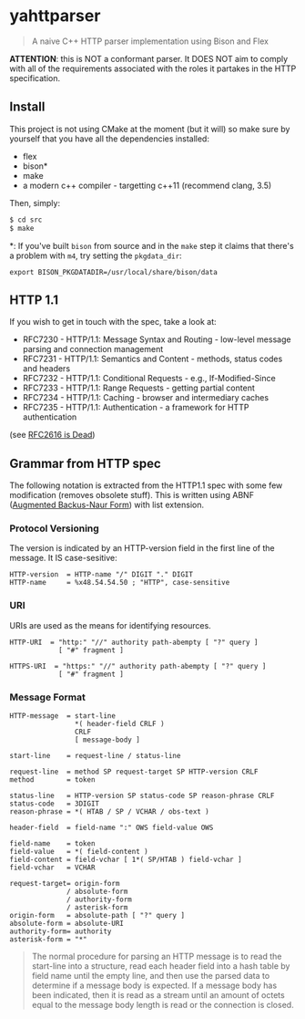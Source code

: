 # yahttparser

> A naive C++ HTTP parser implementation using Bison and Flex

**ATTENTION**: this is NOT a conformant parser. It DOES NOT aim to comply with all of the requirements associated with the roles it partakes in the HTTP specification.


## Install

This project is not using CMake at the moment (but it will) so make sure by yourself that you have all the dependencies installed:

- flex
- bison\*
- make
- a modern c++ compiler - targetting c++11 (recommend clang, 3.5)

Then, simply:

```sh
$ cd src
$ make
```

\*: If you've built `bison` from source and in the `make` step it claims that there's a problem with `m4`, try setting the `pkgdata_dir`:

```
export BISON_PKGDATADIR=/usr/local/share/bison/data
```

## HTTP 1.1

If you wish to get in touch with the spec, take a look at:

-   RFC7230 - HTTP/1.1: Message Syntax and Routing - low-level message parsing and connection management
-   RFC7231 - HTTP/1.1: Semantics and Content - methods, status codes and headers
-   RFC7232 - HTTP/1.1: Conditional Requests - e.g., If-Modified-Since
-   RFC7233 - HTTP/1.1: Range Requests - getting partial content
-   RFC7234 - HTTP/1.1: Caching - browser and intermediary caches
-   RFC7235 - HTTP/1.1: Authentication - a framework for HTTP authentication

(see [RFC2616 is Dead](https://www.mnot.net/blog/2014/06/07/rfc2616_is_dead))


## Grammar from HTTP spec

The following notation is extracted from the HTTP1.1 spec with some few modification (removes obsolete stuff). This is written using ABNF ([Augmented Backus-Naur Form](https://tools.ietf.org/html/rfc5234)) with list extension.


### Protocol Versioning

The version is indicated by an HTTP-version field in the first line of the message. It IS case-sesitive:

```
HTTP-version  = HTTP-name "/" DIGIT "." DIGIT
HTTP-name     = %x48.54.54.50 ; "HTTP", case-sensitive
```

### URI

URIs are used as the means for identifying resources.

```
HTTP-URI  = "http:" "//" authority path-abempty [ "?" query ]
            [ "#" fragment ]

HTTPS-URI  = "https:" "//" authority path-abempty [ "?" query ]
            [ "#" fragment ]
```

### Message Format

```
HTTP-message  = start-line
                *( header-field CRLF )
                CRLF
                [ message-body ]

start-line    = request-line / status-line

request-line  = method SP request-target SP HTTP-version CRLF
method        = token

status-line   = HTTP-version SP status-code SP reason-phrase CRLF
status-code   = 3DIGIT
reason-phrase = *( HTAB / SP / VCHAR / obs-text )

header-field  = field-name ":" OWS field-value OWS

field-name    = token
field-value   = *( field-content )
field-content = field-vchar [ 1*( SP/HTAB ) field-vchar ]
field-vchar   = VCHAR

request-target= origin-form
              / absolute-form
              / authority-form
              / asterisk-form
origin-form   = absolute-path [ "?" query ]
absolute-form = absolute-URI
authority-form= authority
asterisk-form = "*"
```


> The normal procedure for parsing an HTTP message is to read the
> start-line into a structure, read each header field into a hash table
> by field name until the empty line, and then use the parsed data to
> determine if a message body is expected.  If a message body has been
> indicated, then it is read as a stream until an amount of octets
> equal to the message body length is read or the connection is closed.


